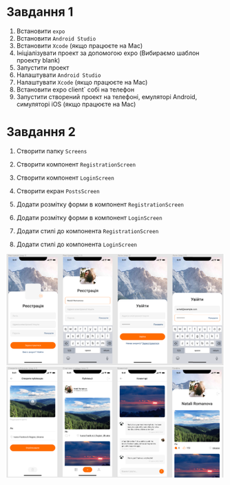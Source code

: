 # Завдання​ 1
1. Встановити `expo`
2. Встановити `Android Studio`
3. Встановити `Xcode` (якщо працюєте на Mac)
4. Ініціалізувати проект за допомогою expo (Вибираємо шаблон проекту blank)
5. Запустити проект
6. Налаштувати `Android Studio`
7. Налаштувати `Xcode` (якщо працюєте на Mac)
8. Встановити expo client` собі на телефон
9. Запустити створений проект на телефоні, емуляторі Android, симуляторі iOS (якщо працюєте на Mac)

# Завдання​ 2
1. Створити папку `Screens`

2. Створити компонент `RegistrationScreen`

3. Створити компонент `LoginScreen`

4. Створити екран `PostsScreen`

5. Додати розмітку форми в компонент `RegistrationScreen`

6. Додати розмітку форми в компонент `LoginScreen`

7. Додати стилі до компонента `RegistrationScreen`

8. Додати стилі до компонента `LoginScreen`

<img src="https://github.com/EuJinnLucaShow/app_on_react-native/blob/main/assets/1-01.png" >
<img src="https://github.com/EuJinnLucaShow/app_on_react-native/blob/main/assets/2-02.png" >
 
